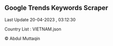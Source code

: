 

## Google Trends Keywords Scraper 
 
Last Update 20-04-2023 , 03:12:30

Country List :
VIETNAM.json



© Abdul Muttaqin 
